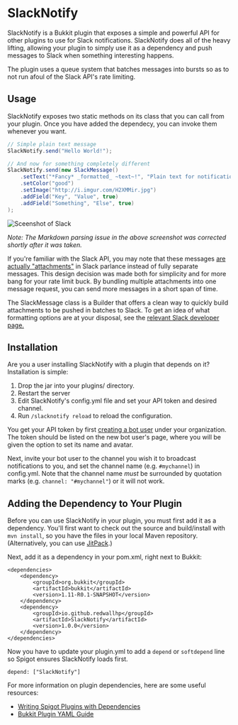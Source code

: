 SlackNotify
===========

SlackNotify is a Bukkit plugin that exposes a simple and powerful API for other plugins to use for Slack notifications. SlackNotify does all of the heavy lifting, allowing your plugin to simply use it as a dependency and push messages to Slack when something interesting happens.

The plugin uses a queue system that batches messages into bursts so as to not run afoul of the Slack API's rate limiting.


Usage
-----

SlackNotify exposes two static methods on its class that you can call from your plugin. Once you have added the dependecy, you can invoke them whenever you want.

```java
// Simple plain text message
SlackNotify.send("Hello World!");

// And now for something completely different
SlackNotify.send(new SlackMessage()
    .setText("*Fancy* _formatted_ ~text~!", "Plain text for notifications.")
    .setColor("good")
    .setImage("http://i.imgur.com/H2XMMir.jpg")
    .addField("Key", "Value", true)
    .addField("Something", "Else", true)
);
```

![Sceenshot of Slack](http://i.imgur.com/MHWojAR.png)

*Note: The Markdown parsing issue in the above screenshot was corrected shortly after it was taken.*

If you're familiar with the Slack API, you may note that these messages [are actually "attachments"](https://api.slack.com/docs/message-attachments) in Slack parlance instead of fully separate messages. This design decision was made both for simplicity and for more bang for your rate limit buck. By bundling multiple attachments into one message request, you can send more messages in a short span of time.

The SlackMessage class is a Builder that offers a clean way to quickly build attachments to be pushed in batches to Slack. To get an idea of what formatting options are at your disposal, see the [relevant Slack developer page.](https://api.slack.com/docs/message-attachments)


Installation
------------

Are you a user installing SlackNotify with a plugin that depends on it? Installation is simple:

1. Drop the jar into your plugins/ directory.
2. Restart the server
3. Edit SlackNotify's config.yml file and set your API token and desired channel.
4. Run `/slacknotify reload` to reload the configuration.

You get your API token by first [creating a bot user](https://my.slack.com/services/new/bot) under your organization. The token should be listed on the new bot user's page, where you will be given the option to set its name and avatar.

Next, invite your bot user to the channel you wish it to broadcast notifications to you, and set the channel name (e.g. `#mychannel`) in config.yml. Note that the channel name *must* be surrounded by quotation marks (e.g. `channel: "#mychannel"`) or it will not work.


Adding the Dependency to Your Plugin
------------------------------------

Before you can use SlackNotify in your plugin, you must first add it as a dependency. You'll first want to check out the source and build/install with `mvn install`, so you have the files in your local Maven repository. (Alternatively, you can use [JitPack](https://jitpack.io/#redwallhp/SlackNotify).)

Next, add it as a dependency in your pom.xml, right next to Bukkit:

```
<dependencies>
    <dependency>
        <groupId>org.bukkit</groupId>
        <artifactId>bukkit</artifactId>
        <version>1.11-R0.1-SNAPSHOT</version>
    </dependency>
    <dependency>
        <groupId>io.github.redwallhp</groupId>
        <artifactId>SlackNotify</artifactId>
        <version>1.0.0</version>
    </dependency>
</dependencies>
```

Now you have to update your plugin.yml to add a `depend` or `softdepend` line so Spigot ensures SlackNotify loads first.
 
```
depend: ["SlackNotify"]
```

For more information on plugin dependencies, here are some useful resources:

* [Writing Spigot Plugins with Dependencies](http://rdwl.xyz/blog/spigot-plugin-dependencies/)
* [Bukkit Plugin YAML Guide](http://bukkit.gamepedia.com/Plugin_YAML)